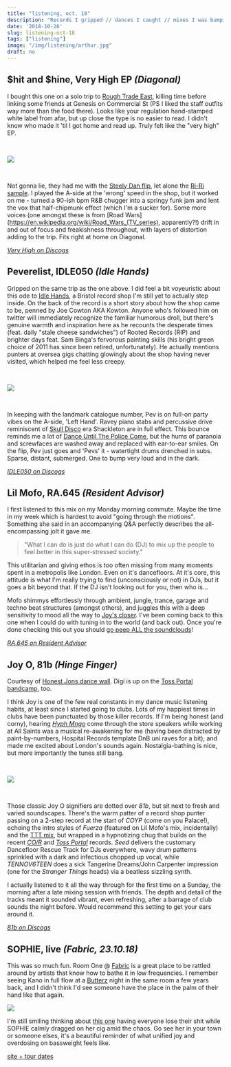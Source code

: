 ```yaml
---
title: "listening, oct. 18"
description: "Records I gripped // dances I caught // mixes I was bumpin' this month."
date: '2018-10-26'
slug: listening-oct-18
tags: ["listening"]
image: "/img/listening/arthur.jpg"
draft: no
---
```


## $hit and $hine, Very High EP *(Diagonal)*

I bought this one on a solo trip to [Rough Trade East](https://www.roughtrade.com/gb/stores#rough-trade-east), killing time before linking some friends at Genesis on Commercial St (PS I liked the staff outfits way more than the food there). Looks like your regulation hand-stamped white label from afar, but up close the type is no easier to read. I didn't know who made it 'til I got home and read up. Truly felt like the "very high" EP.

<br>

![](/img/listening/shit_shine_very_high.jpg#c)

<br>

Not gonna lie, they had me with the [Steely Dan flip](https://www.youtube.com/watch?v=JzrDs_Vaho4), let alone the [Ri-Ri sample](https://youtu.be/B3eAMGXFw1o). I played the A-side at the 'wrong' speed in the shop, but it worked on me - turned a 90-ish bpm R&B chugger into a springy funk jam and lent the vox that half-chipmunk effect (which I'm a sucker for). Some more voices (one amongst these is from [Road Wars](https://en.wikipedia.org/wiki/Road_Wars_(TV_series), apparently?!) drift in and out of focus and freakishness throughout, with layers of distortion adding to the trip. Fits right at home on Diagonal.

[*Very High on Discogs*](https://www.discogs.com/hit-hine-Very-High-EP/release/12527643)


## Peverelist, IDLE050 *(Idle Hands)* 

Gripped on the same trip as the one above. I did feel a bit voyeuristic about this ode to [Idle Hands](https://idlehandsbristol.com/), a Bristol record shop I'm still yet to actually step inside. On the back of the record is a short story about how the shop came to be, penned by Joe Cowton AKA Kowton. Anyone who's followed him on twitter will immediately recognize the familiar humorous droll, but there's genuine warmth and inspiration here as he recounts the desperate times (feat. daily "stale cheese sandwiches") of Rooted Records (RIP) and brighter days feat. Sam Binga's fervorous painting skills (his bright green choice of 2011 has since been retired, unfortunately). He actually mentions punters at oversea gigs chatting glowingly about the shop having never visited, which helped me feel less creepy.

<br>

![](/img/listening/pev_idle050.jpg#c)

<br>

In keeping with the landmark catalogue number, Pev is on full-on party vibes on the A-side, 'Left Hand'. Ravey piano stabs and percussive drive reminiscent of [Skull Disco](https://www.discogs.com/label/45565-Skull-Disco) era Shackleton are in full effect. This bounce reminds me a lot of [Dance Until The Police Come](https://www.discogs.com/Peverelist-Dance-Til-The-Police-Come/release/2801759), but the hums of paranoia and screwfaces are washed away and replaced with ear-to-ear smiles. On the flip, Pev just goes and 'Pevs' it - watertight drums drenched in subs. Sparse, distant, submerged. One to bump very loud and in the dark.

[*IDLE050 on Discogs*](https://www.discogs.com/Peverelist-IDLE050/release/12329270)


## Lil Mofo, RA.645 *(Resident Advisor)*

I first listened to this mix on my Monday morning commute. Maybe the time in my week which is hardest to avoid "going through the motions". Something she said in an accompanying Q&A perfectly describes the all-encompassing jolt it gave me.

> "What I can do is just do what I can do (DJ) to mix up the people to feel better in this super-stressed society."

This utilitarian and giving ethos is too often missing from many moments spent in a metropolis like London. Even on it's dancefloors. At it's core, this attitude is what I'm really trying to find (unconsciously or not) in DJs, but it goes a bit beyond that. If the DJ isn't looking out for you, then who is...

Mofo shimmys effortlessly through ambient, jungle, trance, garage and techno beat structures (amongst others), and juggles this with a deep sensitivity to mood all the way to [Joy's closer](https://www.discogs.com/composition/123e4008-660f-4d06-a37c-2793e7073731-Fuerza). I've been coming back to this one when I could do with tuning in to the world (and back out). Once you're done checking this out you should [go peep ALL the soundclouds](https://soundcloud.com/search?q=LIL%20MOFO%20BUSINESS)!

[*RA.645 on Resident Advisor*](https://www.residentadvisor.net/podcast-episode.aspx?id=646)


## Joy O, 81b *(Hinge Finger)*

Courtesy of [Honest Jons dance wall](https://honestjons.com/shop/category/Dance/New_fresh_back_in). Digi is up on the [Toss Portal bandcamp](https://tossportal.bandcamp.com/album/81b), too.

I think Joy is one of the few real constants in my dance music listening habits, at least since I started going to clubs. Lots of my happiest times in clubs have been punctuated by those killer records. If I'm being honest (and corny), hearing [*Hyph Mngo*](https://www.discogs.com/hyph-mngo/release/1966779) come through the store speakers while working at All Saints was a musical re-awakening for me (having been distracted by paint-by-numbers, Hospital Records template DnB uni raves for a bit), and made me excited about London's sounds again. Nostalgia-bathing is nice, but more importantly the tunes still bang.

<br>

![](/img/listening/joy_81b.jpg#c)

<br>

Those classic Joy O signifiers are dotted over *81b*, but sit next to fresh and varied soundscapes. There's the warm patter of a record shop punter passing on a 2-step record at the start of *COYP* (come on you Palace!), echoing the intro styles of *Fuerza* (featured on Lil Mofo's mix, incidentally) and the [TTT mix](https://soundcloud.com/the-trilogy-tapes/joy-orbison-x-ttt-x-hinge), but wrapped in a hypnotizing chug that builds on the recent [*CO/R*](https://www.discogs.com/COR-Gudrun/release/8800843) and [*Toss Portal*](https://www.discogs.com/Joy-Orbison-Toss-Portal/release/9838722) records. *Seed* delivers the customary Dancefloor Rescue Track for DJs everywhere, wavy drum patterns sprinkled with a dark and infectious chopped up vocal, while *TENNOV6TEEN* does a sick Tangerine Dreams/John Carpenter impression (one for the *Stranger Things* heads) via a beatless sizzling synth. 

I actually listened to it all the way through for the first time on a Sunday, the morning after a late mixing session with friends. The depth and detail of the tracks meant it sounded vibrant, even refreshing, after a barrage of club sounds the night before. Would recommend this setting to get your ears around it.

[*81b on Discogs*](https://www.discogs.com/Joy-O-81b-EP-/release/12650157)


## SOPHIE, live *(Fabric, 23.10.18)*

This was so much fun. Room One @ [Fabric](https://www.fabriclondon.com/) is a great place to be rattled around by artists that know how to bathe it in low frequencies. I remember seeing Kano in full flow at a [Butterz](http://butterz.co.uk/) night in the same room a few years back, and I didn't think I'd see someone have the place in the palm of their hand like that again.

![](/img/listening/sophie_fabric.jpg#c)

I'm still smiling thinking about [this one](https://www.youtube.com/watch?v=-uqTbCODPEk) having everyone lose their shit while SOPHIE calmly dragged on her cig amid the chaos. Go see her in your town or someone elses, it's a beautiful reminder of what unified joy and overdosing on bassweight feels like.

[site + tour dates](http://msmsmsm.com/)
